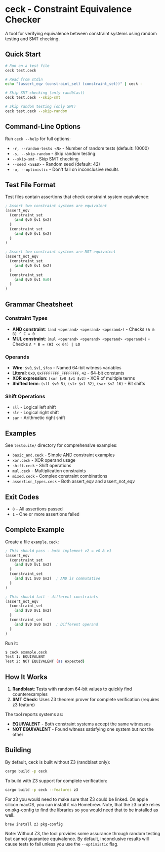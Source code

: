 # ceck - Constraint Equivalence Checker

A tool for verifying equivalence between constraint systems using random testing and SMT checking.

## Quick Start

```bash
# Run on a test file
ceck test.ceck

# Read from stdin
echo "(assert_eqv (constraint_set) (constraint_set))" | ceck -

# Skip SMT checking (only randblast)
ceck test.ceck --skip-smt

# Skip random testing (only SMT)
ceck test.ceck --skip-random
```

## Command-Line Options

Run `ceck --help` for full options:
- `-r, --random-tests <N>` - Number of random tests (default: 10000)
- `-s, --skip-random` - Skip random testing
- `--skip-smt` - Skip SMT checking
- `--seed <SEED>` - Random seed (default: 42)
- `-o, --optimistic` - Don't fail on inconclusive results

## Test File Format

Test files contain assertions that check constraint system equivalence:

```lisp
; Assert two constraint systems are equivalent
(assert_eqv
  (constraint_set
    (and $v0 $v1 $v2)
  )
  (constraint_set
    (and $v0 $v1 $v2)
  )
)

; Assert two constraint systems are NOT equivalent
(assert_not_eqv
  (constraint_set
    (and $v0 $v1 $v2)
  )
  (constraint_set
    (and $v0 $v1 0x0)
  )
)
```

## Grammar Cheatsheet

### Constraint Types
- **AND constraint**: `(and <operand> <operand> <operand>)` - Checks `(A & B) ^ C = 0`
- **MUL constraint**: `(mul <operand> <operand> <operand> <operand>)` - Checks `A * B = (HI << 64) | LO`

### Operands
- **Wire**: `$v0`, `$v1`, `$foo` - Named 64-bit witness variables
- **Literal**: `0x0`, `0xFFFFFFFF_FFFFFFFF`, `42` - 64-bit constants
- **XOR expression**: `(xor $v0 $v1 $v2)` - XOR of multiple terms
- **Shifted term**: `(sll $v0 5)`, `(slr $v1 32)`, `(sar $v2 16)` - Bit shifts

### Shift Operations
- `sll` - Logical left shift
- `slr` - Logical right shift
- `sar` - Arithmetic right shift

## Examples

See `testsuite/` directory for comprehensive examples:
- `basic_and.ceck` - Simple AND constraint examples
- `xor.ceck` - XOR operand usage
- `shift.ceck` - Shift operations
- `mul.ceck` - Multiplication constraints
- `mixed.ceck` - Complex constraint combinations
- `assertion_types.ceck` - Both assert_eqv and assert_not_eqv

## Exit Codes

- `0` - All assertions passed
- `1` - One or more assertions failed

## Complete Example

Create a file `example.ceck`:
```lisp
; This should pass - both implement v2 = v0 & v1
(assert_eqv
  (constraint_set
    (and $v0 $v1 $v2)
  )
  (constraint_set
    (and $v1 $v0 $v2)  ; AND is commutative
  )
)

; This should fail - different constraints
(assert_not_eqv
  (constraint_set
    (and $v0 $v1 $v2)
  )
  (constraint_set
    (and $v0 $v0 $v2)  ; Different operand
  )
)
```

Run it:
```bash
$ ceck example.ceck
Test 1: EQUIVALENT
Test 2: NOT EQUIVALENT (as expected)
```

## How It Works

1. **Randblast**: Tests with random 64-bit values to quickly find counterexamples
2. **SMT Check**: Uses Z3 theorem prover for complete verification (requires z3 feature)

The tool reports systems as:
- **EQUIVALENT** - Both constraint systems accept the same witnesses
- **NOT EQUIVALENT** - Found witness satisfying one system but not the other

## Building

By default, ceck is built without Z3 (randblast only):
```bash
cargo build -p ceck
```

To build with Z3 support for complete verification:
```bash
cargo build -p ceck --features z3
```

For z3 you would need to make sure that Z3 could be linked. On apple silicon macOS, you can install
it via Homebrew. Note, that the z3 crate relies on pkg-config to find the libraries so you would
need that to be installed as well.

```bash
brew install z3 pkg-config
```

Note: Without Z3, the tool provides some assurance through random testing but cannot guarantee equivalence.
By default, inconclusive results will cause tests to fail unless you use the `--optimistic` flag.
